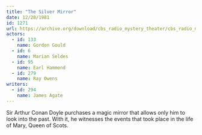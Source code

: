 ```yaml
---
title: "The Silver Mirror"
date: 12/28/1981
id: 1271
url: https://archive.org/download/cbs_radio_mystery_theater/cbs_radio_mystery_theater-1251-1300.zip/cbs_radio_mystery_theater-1251-1300%2Fcbsrmt_1271_the_silver_mirror.mp3
actors:  
  - id: 133
    name: Gordon Gould  
  - id: 6
    name: Marian Seldes  
  - id: 95
    name: Earl Hammond  
  - id: 279
    name: Ray Owens
writers:  
  - id: 294
    name: James Agate
---
```

Sir Arthur Conan Doyle purchases a magic mirror that allows only him to look into the past. With it, he witnesses the events that took place in the life of Mary, Queen of Scots.